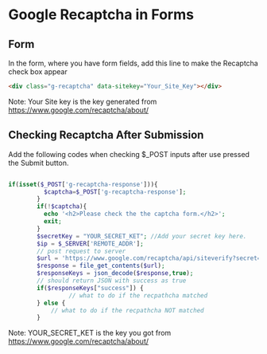 # Google Recaptcha in Forms

## Form

In the form, where you have form fields, add this line to make the Recaptcha check box appear

```html
<div class="g-recaptcha" data-sitekey="Your_Site_Key"></div>
```

Note: Your Site key is the key generated from https://www.google.com/recaptcha/about/

## Checking Recaptcha After Submission

Add the following codes when checking $_POST inputs after use pressed the Submit button.
```php

if(isset($_POST['g-recaptcha-response'])){
          $captcha=$_POST['g-recaptcha-response'];
        }
        if(!$captcha){
          echo '<h2>Please check the the captcha form.</h2>';
          exit;
        }
        $secretKey = "YOUR_SECRET_KET"; //Add your secret key here.
        $ip = $_SERVER['REMOTE_ADDR'];
        // post request to server
        $url = 'https://www.google.com/recaptcha/api/siteverify?secret=' . urlencode($secretKey) .  '&response=' . urlencode($captcha);
        $response = file_get_contents($url);
        $responseKeys = json_decode($response,true);
        // should return JSON with success as true
        if($responseKeys["success"]) {
                 // what to do if the recpathcha matched
        } else {
            // what to do if the recpathcha NOT matched
        }
```

Note: YOUR_SECRET_KET is the key you got from https://www.google.com/recaptcha/about/